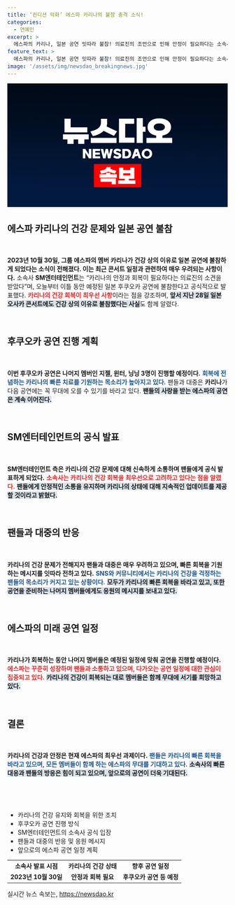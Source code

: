 ```yaml
---
title: ‘컨디션 악화’ 에스파 카리나의 불참 충격 소식!
categories:
  - 연예인
excerpt: >
  에스파의 카리나, 일본 공연 잇따라 불참! 의료진의 조언으로 인해 안정이 필요하다는 소속사의 발표가 이어지며 팬들의 걱정이 커지고 있습니다. 나머지 멤버들은 공연을 이어갑니다.
feature_text: >
  에스파의 카리나, 일본 공연 잇따라 불참! 의료진의 조언으로 인해 안정이 필요하다는 소속사의 발표가 이어지며 팬들의 걱정이 커지고 있습니다. 나머지 멤버들은 공연을 이어갑니다.
image: '/assets/img/newsdao_breakingnews.jpg'
---
```


<p><img src="/assets/img/newsdao_breakingnews.jpg" alt="bookingtag 속보" /></p>

<h2 data-ke-size="size26">에스파 카리나의 건강 문제와 일본 공연 불참</h2>

<p data-ke-size="size16">&nbsp;</p>

<p><strong>2023년 10월 30일, 그룹 <b>에스파</b>의 멤버 <b>카리나</b>가 건강 상의 이유로 일본 공연에 불참하게 되었다는 소식이 전해졌다. 이는 최근 콘서트 일정과 관련하여 매우 우려되는 사항이다.</strong> 소속사 <b>SM엔터테인먼트</b>는 “카리나의 안정과 회복이 필요하다는 의료진의 소견을 받았다”며, 오늘부터 이틀 동안 예정된 일본 후쿠오카 공연에 불참한다고 공식적으로 발표했다. <b><span style="color: #ee2323;">카리나의 건강 회복이 최우선 사항</span></b>이라는 점을 강조하며, <b><span style="background-color: #21538527;">앞서 지난 28일 일본 오사카 콘서트에도 건강 상의 이유로 불참했다는 사실</span></b>도 함께 알렸다. </p>

<p data-ke-size="size16">&nbsp;</p>

<h2 data-ke-size="size26">후쿠오카 공연 진행 계획</h2>

<p data-ke-size="size16">&nbsp;</p>

<p><strong>이번 후쿠오카 공연은 나머지 멤버인 <b>지젤</b>, <b>윈터</b>, <b>닝닝</b> 3명이 진행할 예정이다.</strong> <b><span style="color: #1a5490;">회복에 전념하는 카리나의 빠른 치료를 기원하는 목소리가 높아지고 있다.</span></b> 팬들과 대중은 <b>카리나</b>가 다음 공연에는 꼭 무대에 오를 수 있기를 바라고 있다. <b><span style="background-color: #21538527;">팬들의 사랑을 받는 에스파의 공연은 계속 이어진다.</span></b> </p>

<p data-ke-size="size16">&nbsp;</p>

<h2 data-ke-size="size26">SM엔터테인먼트의 공식 발표</h2>

<p data-ke-size="size16">&nbsp;</p>

<p><strong>SM엔터테인먼트 측은 카리나의 건강 문제에 대해 신속하게 소통하며 팬들에게 공식 발표하게 되었다.</strong> <b><span style="color: #ee2323;">소속사는 카리나의 건강 회복을 최우선으로 고려하고 있다는 점을 알렸다.</span></b> <b><span style="background-color: #21538527;">팬들에게 안정적인 소통을 유지하며 카리나의 상태에 대해 지속적인 업데이트를 제공할 것이라고 밝혔다.</span></b> </p>

<p data-ke-size="size16">&nbsp;</p>

<h2 data-ke-size="size26">팬들과 대중의 반응</h2>

<p data-ke-size="size16">&nbsp;</p>

<p><strong>카리나의 건강 문제가 전해지자 팬들과 대중은 매우 우려하고 있으며, 빠른 회복을 기원하는 메시지를 잇따라 전하고 있다.</strong> <b><span style="color: #1a5490;">SNS와 커뮤니티에서는 카리나의 건강을 걱정하는 팬들의 목소리가 커지고 있는 상황이다.</span></b> <b><span style="background-color: #21538527;">모두가 카리나의 빠른 회복을 바라고 있고, 또한 공연을 준비하는 나머지 멤버들에게도 응원의 메시지를 보내고 있다.</span></b> </p>

<p data-ke-size="size16">&nbsp;</p>

<h2 data-ke-size="size26">에스파의 미래 공연 일정</h2>

<p data-ke-size="size16">&nbsp;</p>

<p><strong>카리나가 회복하는 동안 나머지 멤버들은 예정된 일정에 맞춰 공연을 진행할 예정이다.</strong> <b><span style="color: #ee2323;">에스파는 꾸준히 성장하며 팬들과 소통하고 있으며, 다가오는 공연 일정에 대한 관심이 집중되고 있다.</span></b> <b><span style="background-color: #21538527;">카리나의 건강이 회복되는 대로 멤버들은 함께 무대에 서기를 희망하고 있다.</span></b> </p>

<p data-ke-size="size16">&nbsp;</p>

<h2 data-ke-size="size26">결론</h2>

<p data-ke-size="size16">&nbsp;</p>

<p><strong>카리나의 건강과 안정은 현재 에스파의 최우선 과제이다.</strong> <b><span style="color: #1a5490;">팬들은 카리나의 빠른 회복을 바라고 있으며, 모든 멤버들이 함께 하는 에스파의 무대를 기대하고 있다.</span></b> <b><span style="background-color: #21538527;">소속사의 빠른 대응과 팬들의 방응은 힘이 되고 있으며, 앞으로의 공연이 더욱 기대된다.</span></b> </p>

<p data-ke-size="size16">&nbsp;</p> 

<p data-ke-size="size16">&nbsp;</p> 

<ul>
  <li>카리나의 건강 유지와 회복을 위한 조치</li> 
  <li>후쿠오카 공연 진행 방식</li> 
  <li>SM엔터테인먼트의 소속사 공식 입장</li> 
  <li>팬들과 대중의 반응 및 응원 메시지</li> 
  <li>앞으로의 에스파 공연 일정 계획</li>
</ul>

<table>
  <tr>
    <td style="text-align: center; height: 17px;"><b>소속사 발표 시점</b></td>
    <td style="text-align: center; height: 17px;"><b>카리나의 건강 상태</b></td>
    <td style="text-align: center; height: 17px;"><b>향후 공연 일정</b></td>
  </tr>
  <tr>
    <td style="text-align: center; height: 17px;"><b>2023년 10월 30일</b></td>
    <td style="text-align: center; height: 17px;"><b>안정과 회복 필요</b></td>
    <td style="text-align: center; height: 17px;"><b>후쿠오카 공연 등 예정</b></td>
  </tr>
</table>
실시간 뉴스 속보는, <a href="https://newsdao.kr" rel="dofollow">https://newsdao.kr</a>


